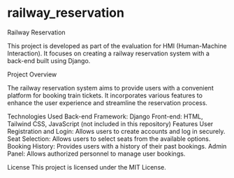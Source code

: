 ﻿# railway_reservation
 
Railway Reservation

This project is developed as part of the evaluation for HMI (Human-Machine Interaction).
It focuses on creating a railway reservation system with a back-end built using Django.

Project Overview

The railway reservation system aims to provide users with a convenient platform for booking train tickets. 
It incorporates various features to enhance the user experience and streamline the reservation process.

Technologies Used
Back-end Framework: Django
Front-end: HTML, Tailwind CSS, JavaScript (not included in this repository)
Features
User Registration and Login: Allows users to create accounts and log in securely.
Seat Selection: Allows users to select seats from the available options.
Booking History: Provides users with a history of their past bookings.
Admin Panel: Allows authorized personnel to manage user bookings.

License
This project is licensed under the MIT License.
